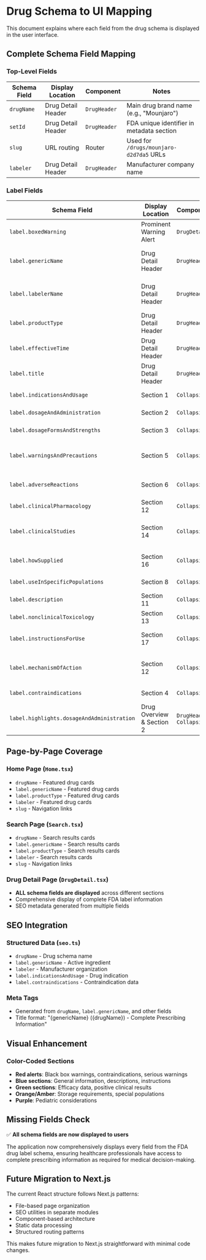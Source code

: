 # Drug Schema to UI Mapping

This document explains where each field from the drug schema is displayed in the user interface.

## Complete Schema Field Mapping

### Top-Level Fields

| Schema Field | Display Location | Component | Notes |
|-------------|------------------|-----------|-------|
| `drugName` | Drug Detail Header | `DrugHeader` | Main drug brand name (e.g., "Mounjaro") |
| `setId` | Drug Detail Header | `DrugHeader` | FDA unique identifier in metadata section |
| `slug` | URL routing | Router | Used for `/drugs/mounjaro-d2d7da5` URLs |
| `labeler` | Drug Detail Header | `DrugHeader` | Manufacturer company name |

### Label Fields

| Schema Field | Display Location | Component/Section | Notes |
|-------------|------------------|-------------------|-------|
| `label.boxedWarning` | Prominent Warning Alert | `DrugDetail` | Red alert box with black box warning |
| `label.genericName` | Drug Detail Header | `DrugHeader` | Active ingredient name (e.g., "tirzepatide") |
| `label.labelerName` | Drug Detail Header | `DrugHeader` | Same as `labeler` - manufacturer name |
| `label.productType` | Drug Detail Header | `DrugHeader` | Drug classification type |
| `label.effectiveTime` | Drug Detail Header | `DrugHeader` | Formatted date of current label |
| `label.title` | Drug Detail Header | `DrugHeader` | Official FDA drug title |
| `label.indicationsAndUsage` | Section 1 | `CollapsibleSection` | What the drug treats |
| `label.dosageAndAdministration` | Section 2 | `CollapsibleSection` | How to use the drug |
| `label.dosageFormsAndStrengths` | Section 3 | `CollapsibleSection` | Available formulations |
| `label.warningsAndPrecautions` | Section 5 | `CollapsibleSection` | Safety warnings displayed as alert cards |
| `label.adverseReactions` | Section 6 | `CollapsibleSection` | Side effects with percentages |
| `label.clinicalPharmacology` | Section 12 | `CollapsibleSection` | How the drug works |
| `label.clinicalStudies` | Section 14 | `CollapsibleSection` | Research evidence with efficacy results |
| `label.howSupplied` | Section 16 | `CollapsibleSection` | Packaging and storage information |
| `label.useInSpecificPopulations` | Section 8 | `CollapsibleSection` | Special patient considerations |
| `label.description` | Section 11 | `CollapsibleSection` | Technical drug description |
| `label.nonclinicalToxicology` | Section 13 | `CollapsibleSection` | Animal study data |
| `label.instructionsForUse` | Section 17 | `CollapsibleSection` | Patient counseling information |
| `label.mechanismOfAction` | Section 12 | `CollapsibleSection` | Biological mechanism (part of clinical pharmacology) |
| `label.contraindications` | Section 4 | `CollapsibleSection` | When NOT to use the drug |
| `label.highlights.dosageAndAdministration` | Drug Overview & Section 2 | `DrugHeader` + `CollapsibleSection` | Summary dosing info in highlights |

## Page-by-Page Coverage

### Home Page (`Home.tsx`)
- `drugName` - Featured drug cards
- `label.genericName` - Featured drug cards  
- `label.productType` - Featured drug cards
- `labeler` - Featured drug cards
- `slug` - Navigation links

### Search Page (`Search.tsx`)
- `drugName` - Search results cards
- `label.genericName` - Search results cards
- `label.productType` - Search results cards
- `labeler` - Search results cards
- `slug` - Navigation links

### Drug Detail Page (`DrugDetail.tsx`)
- **ALL schema fields are displayed** across different sections
- Comprehensive display of complete FDA label information
- SEO metadata generated from multiple fields

## SEO Integration

### Structured Data (`seo.ts`)
- `drugName` - Drug schema name
- `label.genericName` - Active ingredient  
- `labeler` - Manufacturer organization
- `label.indicationsAndUsage` - Drug indication
- `label.contraindications` - Contraindication data

### Meta Tags
- Generated from `drugName`, `label.genericName`, and other fields
- Title format: "{genericName} ({drugName}) - Complete Prescribing Information"

## Visual Enhancement

### Color-Coded Sections
- **Red alerts**: Black box warnings, contraindications, serious warnings
- **Blue sections**: General information, descriptions, instructions
- **Green sections**: Efficacy data, positive clinical results
- **Orange/Amber**: Storage requirements, special populations
- **Purple**: Pediatric considerations

## Missing Fields Check

✅ **All schema fields are now displayed to users**

The application now comprehensively displays every field from the FDA drug label schema, ensuring healthcare professionals have access to complete prescribing information as required for medical decision-making.

## Future Migration to Next.js

The current React structure follows Next.js patterns:
- File-based page organization
- SEO utilities in separate modules
- Component-based architecture
- Static data processing
- Structured routing patterns

This makes future migration to Next.js straightforward with minimal code changes.